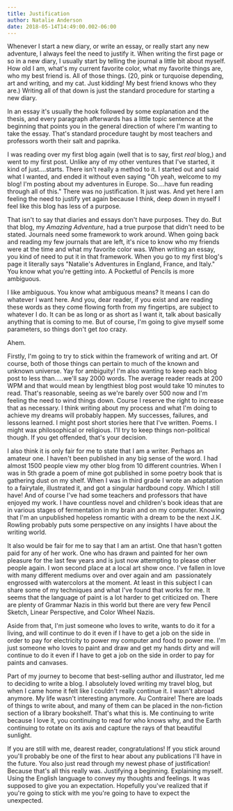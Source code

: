```yaml
---
title: Justification
author: Natalie Anderson
date: 2018-05-14T14:49:00.002-06:00
---
```

Whenever I start a new diary, or write an essay, or really start any new adventure, I always feel the need to justify it. When writing the first page or so in a new diary, I usually start by telling the journal a little bit about myself. How old I am, what's my current favorite color, what my favorite things are, who my best friend is. All of those things. (20, pink or turquoise depending, art and writing, and my cat. Just kidding! My best friend knows who they are.) Writing all of that down is just the standard procedure for starting a new diary.

In an essay it's usually the hook followed by some explanation and the thesis, and every paragraph afterwards has a little topic sentence at the beginning that points you in the general direction of where I'm wanting to take the essay. That's standard procedure taught by most teachers and professors worth their salt and paprika.

I was reading over my first blog again (well that is to say, first <i>real</i>&nbsp;blog,) and went to my first post. Unlike any of my other ventures that I've started, it kind of just....starts. There isn't really a method to it. I started out and said what I wanted, and ended it without even saying "Oh yeah, welcome to my blog! I'm posting about my adventures in Europe. So....have fun reading through all of this." There was no justification. It just was. And yet here I am feeling the need to justify yet again because I think, deep down in myself I feel like this blog has less of a purpose.

That isn't to say that diaries and essays don't have purposes. They do. But that blog, my <i>Amazing Adventure</i>, had a true purpose that didn't need to be stated. Journals need some framework to work around. When going back and reading my few journals that are left, it's nice to know who my friends were at the time and what my favorite color was. When writing an essay, you kind of need to put it in that framework. When you go to my first blog's page it literally says "Natalie's Adventures in England, France, and Italy." You know what you're getting into. A Pocketful of Pencils is more ambiguous.

I like ambiguous. You know what ambiguous means? It means I can do whatever I want here. And you, dear reader, if you exist and are reading these words as they come flowing forth from my fingertips, are subject to whatever I do. It can be as long or as short as I want it, talk about basically anything that is coming to me. But of course, I'm going to give myself some parameters, so things don't get <i>too</i>&nbsp;crazy.

Ahem.

Firstly, I'm going to try to stick within the framework of writing and art. Of course, both of those things can pertain to much of the known and unknown universe. Yay for ambiguity! I'm also wanting to keep each blog post to less than.....we'll say 2000 words. The average reader reads at 200 WPM and that would mean by lengthiest blog post would take 10 minutes to read. That's reasonable, seeing as we're barely over 500 now and I'm feeling the need to wind things down. Course I reserve the right to increase that as necessary. I think writing about my process and what I'm doing to achieve my dreams will probably happen. My successes, failures, and lessons learned. I might post short stories here that I've written. Poems. I might wax philosophical or religious. I'll try to keep things non-political though. If you get offended, that's your decision.

I also think it is only fair for me to state that I am a writer. Perhaps an amateur one. I haven't been published in any big sense of the word. I had almost 1500 people view my other blog from 10 different countries. When I was in 5th grade a poem of mine got published in some poetry book that is gathering dust on my shelf. When I was in third grade I wrote an adaptation to a fairytale, illustrated it, and got a singular hardbound copy. Which I still have! And of course I've had some teachers and professors that have enjoyed my work. I have countless novel and children's book ideas that are in various stages of fermentation in my brain and on my computer. Knowing that I'm an unpublished hopeless romantic with a dream to be the next J.K. Rowling probably puts some perspective on any insights I have about the writing world.

It also would be fair for me to say that I am an artist. One that hasn't gotten paid for any of her work. One who has drawn and painted for her own pleasure for the last few years and is just now attempting to please other people again. I won second place at a local art show once. I've fallen in love with many different mediums over and over again and am&nbsp; passionately engrossed with watercolors at the moment. At least in this subject I can share some of my techniques and what I've found that works for me. It seems that the language of paint is a lot harder to get criticized on. There are plenty of Grammar Nazis in this world but there are very few Pencil Sketch, Linear Perspective, and Color Wheel Nazis.

Aside from that, I'm just someone who loves to write, wants to do it for a living, and will continue to do it even if I have to get a job on the side in order to pay for electricity to power my computer and food to power me. I'm just someone who loves to paint and draw and get my hands dirty and will continue to do it even if I have to get a job on the side in order to pay for paints and canvases.

Part of my journey to become that best-selling author and illustrator, led me to deciding to write a blog. I absolutely loved writing my travel blog, but when I came home it felt like I couldn't really continue it. I wasn't abroad anymore. My life wasn't interesting anymore. Au Contraire! There are loads of things to write about, and many of them can be placed in the non-fiction section of a library bookshelf. That's what this is. Me continuing to write because I love it, you continuing to read for who knows why, and the Earth continuing to rotate on its axis and capture the rays of that beautiful sunlight.

If you are still with me, dearest reader, congratulations! If you stick around you'll probably be one of the first to hear about any publications I'll have in the future. You also just read through my newest phase of justification! Because that's all this really was. Justifying a beginning. Explaining myself. Using the English language to convey my thoughts and feelings. It was supposed to give you an expectation. Hopefully you've realized that if you're going to stick with me you're going to have to expect the unexpected.

